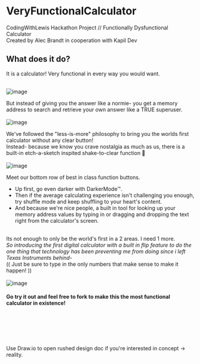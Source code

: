 # VeryFunctionalCalculator
CodingWithLewis Hackathon Project // Functionally Dysfunctional Calculator<br>
Created by Alec Brandt in cooperation with Kapil Dev

<h2>What does it do?</h2>
It is a calculator! Very functional in every way you would want.<br><br>

![image](https://github.com/user-attachments/assets/6fa5d729-6909-4ea5-8811-42438ae9b72d)


But instead of giving you the answer like a normie- you get a memory address to search and retrieve your own answer like a TRUE superuser.<br><br>
![image](https://github.com/user-attachments/assets/76f95165-2eea-43bc-8be8-aa25454cba0f)

We've followed the "less-is-more" philosophy to bring you the worlds first calculator without any clear button! <br>
Instead- because we know you crave nostalgia as much as us, there is a built-in etch-a-sketch inspited shake-to-clear function 🫨<br><br>
![image](https://github.com/user-attachments/assets/e49231a8-0740-401c-a379-a729f010de8e)

Meet our bottom row of best in class function buttons.<br>
- Up first, go even darker with DarkerMode™️.<br>
- Then if the average calculating experience isn't challenging you enough, try shuffle mode and keep shuffling to your heart's content.<br>
- And because we're nice people, a built in tool for looking up your memory address values by typing in or dragging and dropping the text right from the calculator's screen.<br><br>

Its not enough to only be the world's first in a 2 areas. I need 1 more.<br>
<em>So introducing the first digital calculator with a built in flip feature to do the one thing that technology has been preventing me from doing since i left Texas Instruments behind-</em><br>
(( Just be sure to type in the only numbers that make sense to make it happen! ))<br><br>
![image](https://github.com/user-attachments/assets/e18b2e51-2d39-4b92-8c2a-fe83ef655d46)


<h4>Go try it out and feel free to fork to make this the most functional calculator in existence!</h4>

<br><br><br><br><br>Use Draw.io to open rushed design doc if you're interested in concept -> reality.
